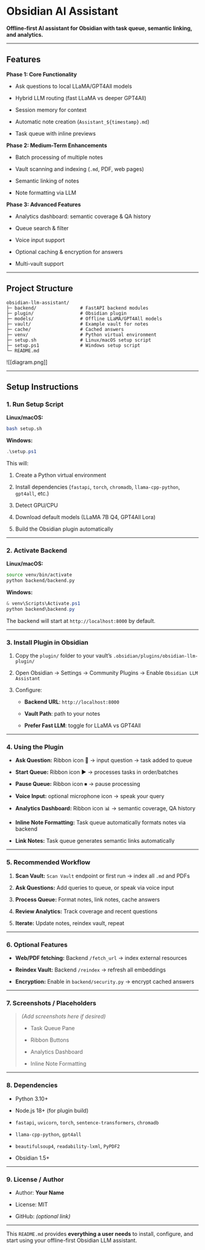 
# Obsidian AI Assistant

**Offline-first AI assistant for Obsidian with task queue, semantic linking, and analytics.**

---

## **Features**

**Phase 1: Core Functionality**

- Ask questions to local LLaMA/GPT4All models
    
- Hybrid LLM routing (fast LLaMA vs deeper GPT4All)
    
- Session memory for context
    
- Automatic note creation (`Assistant_${timestamp}.md`)
    
- Task queue with inline previews
    

**Phase 2: Medium-Term Enhancements**

- Batch processing of multiple notes
    
- Vault scanning and indexing (`.md`, PDF, web pages)
    
- Semantic linking of notes
    
- Note formatting via LLM
    

**Phase 3: Advanced Features**

- Analytics dashboard: semantic coverage & QA history
    
- Queue search & filter
    
- Voice input support
    
- Optional caching & encryption for answers
    
- Multi-vault support
    

---

## **Project Structure**

```
obsidian-llm-assistant/
├─ backend/                # FastAPI backend modules
├─ plugin/                 # Obsidian plugin
├─ models/                 # Offline LLaMA/GPT4All models
├─ vault/                  # Example vault for notes
├─ cache/                  # Cached answers
├─ venv/                   # Python virtual environment
├─ setup.sh                # Linux/macOS setup script
├─ setup.ps1               # Windows setup script
└─ README.md
```


![[diagram.png]]


---

## **Setup Instructions**

### **1. Run Setup Script**

**Linux/macOS:**

```bash
bash setup.sh
```

**Windows:**

```powershell
.\setup.ps1
```

This will:

1. Create a Python virtual environment
    
2. Install dependencies (`fastapi`, `torch`, `chromadb`, `llama-cpp-python`, `gpt4all`, etc.)
    
3. Detect GPU/CPU
    
4. Download default models (LLaMA 7B Q4, GPT4All Lora)
    
5. Build the Obsidian plugin automatically
    

---

### **2. Activate Backend**

**Linux/macOS:**

```bash
source venv/bin/activate
python backend/backend.py
```

**Windows:**

```powershell
& venv\Scripts\Activate.ps1
python backend\backend.py
```

The backend will start at `http://localhost:8000` by default.

---

### **3. Install Plugin in Obsidian**

1. Copy the `plugin/` folder to your vault’s `.obsidian/plugins/obsidian-llm-plugin/`
    
2. Open Obsidian → Settings → Community Plugins → Enable `Obsidian LLM Assistant`
    
3. Configure:
    
    - **Backend URL**: `http://localhost:8000`
        
    - **Vault Path**: path to your notes
        
    - **Prefer Fast LLM**: toggle for LLaMA vs GPT4All
        

---

### **4. Using the Plugin**

- **Ask Question:** Ribbon icon 🎲 → input question → task added to queue
    
- **Start Queue:** Ribbon icon ▶ → processes tasks in order/batches
    
- **Pause Queue:** Ribbon icon ⏹ → pause processing
    
- **Voice Input:** optional microphone icon → speak your query
    
- **Analytics Dashboard:** Ribbon icon 📊 → semantic coverage, QA history
    
- **Inline Note Formatting:** Task queue automatically formats notes via backend
    
- **Link Notes:** Task queue generates semantic links automatically
    

---

### **5. Recommended Workflow**

1. **Scan Vault:** `Scan Vault` endpoint or first run → index all `.md` and PDFs
    
2. **Ask Questions:** Add queries to queue, or speak via voice input
    
3. **Process Queue:** Format notes, link notes, cache answers
    
4. **Review Analytics:** Track coverage and recent questions
    
5. **Iterate:** Update notes, reindex vault, repeat
    

---

### **6. Optional Features**

- **Web/PDF fetching:** Backend `/fetch_url` → index external resources
    
- **Reindex Vault:** Backend `/reindex` → refresh all embeddings
    
- **Encryption:** Enable in `backend/security.py` → encrypt cached answers
    

---

### **7. Screenshots / Placeholders**

> _(Add screenshots here if desired)_
> 
> - Task Queue Pane
>     
> - Ribbon Buttons
>     
> - Analytics Dashboard
>     
> - Inline Note Formatting
>     

---

### **8. Dependencies**

- Python 3.10+
    
- Node.js 18+ (for plugin build)
    
- `fastapi`, `uvicorn`, `torch`, `sentence-transformers`, `chromadb`
    
- `llama-cpp-python`, `gpt4all`
    
- `beautifulsoup4`, `readability-lxml`, `PyPDF2`
    
- Obsidian 1.5+
    

---

### **9. License / Author**

- Author: **Your Name**
    
- License: MIT
    
- GitHub: _(optional link)_
    

---

This `README.md` provides **everything a user needs** to install, configure, and start using your offline-first Obsidian LLM assistant.



